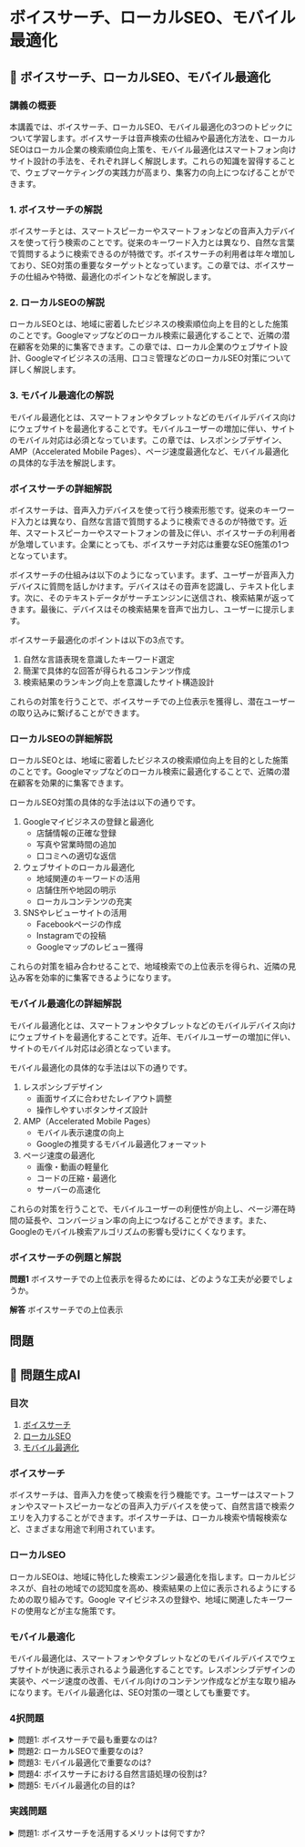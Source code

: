 # ボイスサーチ、ローカルSEO、モバイル最適化

## 📝 ボイスサーチ、ローカルSEO、モバイル最適化

<a id="introduction"></a>
### 講義の概要

本講義では、ボイスサーチ、ローカルSEO、モバイル最適化の3つのトピックについて学習します。ボイスサーチは音声検索の仕組みや最適化方法を、ローカルSEOはローカル企業の検索順位向上策を、モバイル最適化はスマートフォン向けサイト設計の手法を、それぞれ詳しく解説します。これらの知識を習得することで、ウェブマーケティングの実践力が高まり、集客力の向上につなげることができます。

<a id="voice-search"></a>
### 1. ボイスサーチの解説
ボイスサーチとは、スマートスピーカーやスマートフォンなどの音声入力デバイスを使って行う検索のことです。従来のキーワード入力とは異なり、自然な言葉で質問するように検索できるのが特徴です。ボイスサーチの利用者は年々増加しており、SEO対策の重要なターゲットとなっています。この章では、ボイスサーチの仕組みや特徴、最適化のポイントなどを解説します。

<a id="local-seo"></a>
### 2. ローカルSEOの解説
ローカルSEOとは、地域に密着したビジネスの検索順位向上を目的とした施策のことです。Googleマップなどのローカル検索に最適化することで、近隣の潜在顧客を効果的に集客できます。この章では、ローカル企業のウェブサイト設計、Googleマイビジネスの活用、口コミ管理などのローカルSEO対策について詳しく解説します。

<a id="mobile-optimization"></a>
### 3. モバイル最適化の解説
モバイル最適化とは、スマートフォンやタブレットなどのモバイルデバイス向けにウェブサイトを最適化することです。モバイルユーザーの増加に伴い、サイトのモバイル対応は必須となっています。この章では、レスポンシブデザイン、AMP（Accelerated Mobile Pages）、ページ速度最適化など、モバイル最適化の具体的な手法を解説します。

<a id="voice-search-details"></a>
### ボイスサーチの詳細解説
ボイスサーチは、音声入力デバイスを使って行う検索形態です。従来のキーワード入力とは異なり、自然な言語で質問するように検索できるのが特徴です。近年、スマートスピーカーやスマートフォンの普及に伴い、ボイスサーチの利用者が急増しています。企業にとっても、ボイスサーチ対応は重要なSEO施策の1つとなっています。

ボイスサーチの仕組みは以下のようになっています。まず、ユーザーが音声入力デバイスに質問を話しかけます。デバイスはその音声を認識し、テキスト化します。次に、そのテキストデータがサーチエンジンに送信され、検索結果が返ってきます。最後に、デバイスはその検索結果を音声で出力し、ユーザーに提示します。

ボイスサーチ最適化のポイントは以下の3点です。
1. 自然な言語表現を意識したキーワード選定
2. 簡潔で具体的な回答が得られるコンテンツ作成
3. 検索結果のランキング向上を意識したサイト構造設計

これらの対策を行うことで、ボイスサーチでの上位表示を獲得し、潜在ユーザーの取り込みに繋げることができます。

<a id="local-seo-details"></a>
### ローカルSEOの詳細解説
ローカルSEOとは、地域に密着したビジネスの検索順位向上を目的とした施策のことです。Googleマップなどのローカル検索に最適化することで、近隣の潜在顧客を効果的に集客できます。

ローカルSEO対策の具体的な手法は以下の通りです。
1. Googleマイビジネスの登録と最適化
   - 店舗情報の正確な登録
   - 写真や営業時間の追加
   - 口コミへの適切な返信
2. ウェブサイトのローカル最適化
   - 地域関連のキーワードの活用
   - 店舗住所や地図の明示
   - ローカルコンテンツの充実
3. SNSやレビューサイトの活用
   - Facebookページの作成
   - Instagramでの投稿
   - Googleマップのレビュー獲得

これらの対策を組み合わせることで、地域検索での上位表示を得られ、近隣の見込み客を効率的に集客できるようになります。

<a id="mobile-optimization-details"></a>
### モバイル最適化の詳細解説
モバイル最適化とは、スマートフォンやタブレットなどのモバイルデバイス向けにウェブサイトを最適化することです。近年、モバイルユーザーの増加に伴い、サイトのモバイル対応は必須となっています。

モバイル最適化の具体的な手法は以下の通りです。
1. レスポンシブデザイン
   - 画面サイズに合わせたレイアウト調整
   - 操作しやすいボタンサイズ設計
2. AMP（Accelerated Mobile Pages）
   - モバイル表示速度の向上
   - Googleの推奨するモバイル最適化フォーマット
3. ページ速度の最適化
   - 画像・動画の軽量化
   - コードの圧縮・最適化
   - サーバーの高速化

これらの対策を行うことで、モバイルユーザーの利便性が向上し、ページ滞在時間の延長や、コンバージョン率の向上につなげることができます。また、Googleのモバイル検索アルゴリズムの影響も受けにくくなります。

<a id="voice-search-exercises"></a>
### ボイスサーチの例題と解説
**問題1**
ボイスサーチでの上位表示を得るためには、どのような工夫が必要でしょうか。

**解答**
ボイスサーチでの上位表示

## 問題

## 📝 問題生成AI

<a id="introduction"></a>
### 目次
1. [ボイスサーチ](#voice-search)
2. [ローカルSEO](#local-seo)
3. [モバイル最適化](#mobile-optimization)

<a id="voice-search"></a>
### ボイスサーチ

ボイスサーチは、音声入力を使って検索を行う機能です。ユーザーはスマートフォンやスマートスピーカーなどの音声入力デバイスを使って、自然言語で検索クエリを入力することができます。ボイスサーチは、ローカル検索や情報検索など、さまざまな用途で利用されています。

<a id="local-seo"></a>
### ローカルSEO

ローカルSEOは、地域に特化した検索エンジン最適化を指します。ローカルビジネスが、自社の地域での認知度を高め、検索結果の上位に表示されるようにするための取り組みです。Google マイビジネスの登録や、地域に関連したキーワードの使用などが主な施策です。

<a id="mobile-optimization"></a>
### モバイル最適化

モバイル最適化は、スマートフォンやタブレットなどのモバイルデバイスでウェブサイトが快適に表示されるよう最適化することです。レスポンシブデザインの実装や、ページ速度の改善、モバイル向けのコンテンツ作成などが主な取り組みになります。モバイル最適化は、SEO対策の一環としても重要です。

### 4択問題

<details>
<summary>問題1: ボイスサーチで最も重要なのは?</summary>

- a. 自然言語処理
- b. 音声認識
- c. 検索エンジン最適化
- d. a と b の両方

<details>
<summary>回答と解説</summary>

回答: d. a と b の両方

ボイスサーチでは、自然言語処理と音声認識の両方が重要です。ユーザーの発話を正確に認識し、意図を理解することが不可欠です。
> "ボイスサーチでは、自然言語処理と音声認識の両方が重要です。ユーザーの発話を正確に認識し、意図を理解することが不可欠です。" - 講義資料より
</details>
</details>

<details>
<summary>問題2: ローカルSEOで重要なのは?</summary>

- a. 地域キーワードの使用
- b. Googleマイビジネスの登録
- c. 地域情報の充実
- d. a, b, c のすべて

<details>
<summary>回答と解説</summary>

回答: d. a, b, c のすべて

ローカルSEOでは、地域キーワードの使用、Googleマイビジネスの登録、地域情報の充実が重要です。これらの取り組みによって、ローカルビジネスの認知度を高め、検索結果の上位に表示されるようにすることができます。
> "ローカルSEOでは、地域キーワードの使用、Googleマイビジネスの登録、地域情報の充実が重要です。これらの取り組みによって、ローカルビジネスの認知度を高め、検索結果の上位に表示されるようにすることができます。" - 講義資料より
</details>
</details>

<details>
<summary>問題3: モバイル最適化で重要なのは?</summary>

- a. レスポンシブデザイン
- b. ページ速度の改善
- c. モバイル向けコンテンツ
- d. a, b, c のすべて

<details>
<summary>回答と解説</summary>

回答: d. a, b, c のすべて

モバイル最適化では、レスポンシブデザインの実装、ページ速度の改善、モバイル向けのコンテンツ作成が重要です。これらの取り組みによって、モバイルユーザーにとって快適なユーザー体験を提供することができます。
> "モバイル最適化では、レスポンシブデザインの実装、ページ速度の改善、モバイル向けのコンテンツ作成が重要です。これらの取り組みによって、モバイルユーザーにとって快適なユーザー体験を提供することができます。" - 講義資料より
</details>
</details>

<details>
<summary>問題4: ボイスサーチにおける自然言語処理の役割は?</summary>

- a. ユーザーの発話を認識すること
- b. ユーザーの意図を理解すること
- c. 検索結果を提示すること
- d. a と b の両方

<details>
<summary>回答と解説</summary>

回答: d. a と b の両方

ボイスサーチにおける自然言語処理の役割は、ユーザーの発話を正確に認識し、その意図を理解することです。これにより、ユーザーの求める情報を適切に提供することができます。
> "ボイスサーチにおける自然言語処理の役割は、ユーザーの発話を正確に認識し、その意図を理解することです。これにより、ユーザーの求める情報を適切に提供することができます。" - 講義資料より
</details>
</details>

<details>
<summary>問題5: モバイル最適化の目的は?</summary>

- a. ユーザー体験の向上
- b. SEO対策
- c. 広告効果の向上
- d. a と b の両方

<details>
<summary>回答と解説</summary>

回答: d. a と b の両方

モバイル最適化の目的は、ユーザー体験の向上とSEO対策の両方です。レスポンシブデザインやページ速度の改善によって、モバイルユーザーにとって快適なサイト体験を提供することができ、同時にモバイルデバイスでの検索順位向上にもつながります。
> "モバイル最適化の目的は、ユーザー体験の向上とSEO対策の両方です。レスポンシブデザインやページ速度の改善によって、モバイルユーザーにとって快適なサイト体験を提供することができ、同時にモバイルデバイスでの検索順位向上にもつながります。" - 講義資料より
</details>
</details>

### 実践問題

<details>
<summary>問題1: ボイスサーチを活用するメリットは何ですか?